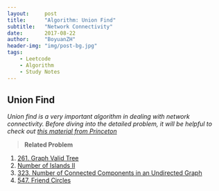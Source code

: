 ```yaml
---
layout:     post
title:      "Algorithm: Union Find"
subtitle:   "Network Connectivity"
date:       2017-08-22
author:     "BoyuanZH"
header-img: "img/post-bg.jpg"
tags:
    - Leetcode
    - Algorithm
    - Study Notes
---
```



## Union Find


*Union find is a very important algorithm in dealing with network connectivity. Before diving into the detailed problem, it will be helpful to check out [this material from Princeton](https://www.cs.princeton.edu/~rs/AlgsDS07/01UnionFind.pdf)*

> **Related Problem**
> 
1. [261. Graph Valid Tree](https://leetcode.com/problems/graph-valid-tree/description/)
2. [ Number of Islands II](https://leetcode.com/problems/number-of-islands-ii/description/)
3. [323. Number of Connected Components in an Undirected Graph](https://leetcode.com/problems/number-of-connected-components-in-an-undirected-graph/discuss/)
4. [547. Friend Circles](https://leetcode.com/problems/friend-circles/description/)
